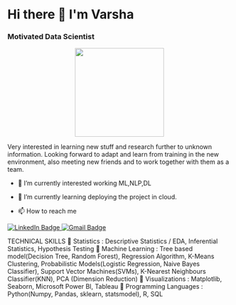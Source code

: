 

# Hi there 👋 I'm Varsha 

### Motivated Data Scientist 

<div id="header" align="center">
  <img src="https://media.giphy.com/media/3kPDmoWdBpQPNhCnUG/giphy.gif" width="200"/>
</div>

Very interested in learning new stuff and research further to unknown information. 
Looking forward to adapt and learn from training in the new environment, also meeting new friends and to work together with them as a team.

- 🔭 I’m currently interested working ML,NLP,DL 
- 🌱 I’m currently learning deploying the project in cloud.


- 📫 How to reach me

<div id="badges">
  <a href="https://www.linkedin.com/in/varsha-k-/">
    <img src="https://img.shields.io/badge/LinkedIn-blue?style=for-the-badge&logo=linkedin&logoColor=white" alt="LinkedIn Badge"/>
  </a>
   <a href="varshakrishna003@gmail.com">
    <img src="https://img.shields.io/badge/Gmail-red?style=for-the-badge&logo=youtube&logoColor=white" alt="Gmail Badge"/>
  </a>
</div>


TECHNICAL SKILLS
📌 Statistics : Descriptive Statistics / EDA, Inferential Statistics, Hypothesis Testing
📌 Machine Learning : Tree based model(Decision Tree, Random Forest), Regression Algorithm, K-Means Clustering, Probabilistic Models(Logistic Regression, Naive Bayes Classifier), Support Vector Machines(SVMs), K-Nearest Neighbours Classifier(KNN), PCA (Dimension Reduction)
📌 Visualizations : Matplotlib, Seaborn, Microsoft Power BI, Tableau 
📌 Programming Languages : Python(Numpy, Pandas, sklearn, statsmodel), R, SQL

  







<!--
**varsha003/varsha003** is a ✨ _special_ ✨ repository because its `README.md` (this file) appears on your GitHub profile.

Here are some ideas to get you started:

- 🔭 I’m currently working on data science project
- 🌱 I’m currently learning 


![python](https://user-images.githubusercontent.com/75262617/232134548-95209834-f0a3-438d-9617-a7bec2421f0d.svg)

-->
